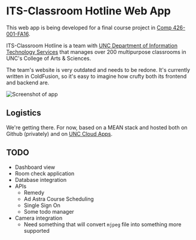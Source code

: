# ITS-Classroom Hotline Web App

This web app is being developed for a final course project in [Comp 426-001-FA16](https://piazza.com/unc/fall2016/comp426/home).

ITS-Classroom Hotline is a team with [UNC Department of Information Technology Services](https://its.unc.edu/) that manages over 200 multipurpose classrooms in UNC's College of Arts & Sciences.

The team's website is very outdated and needs to be redone. It's currently written in ColdFusion, so it's easy to imagine how crufty both its frontend and backend are.

![Screenshot of app](screenshot.png)

## Logistics

We're getting there. For now, based on a MEAN stack and hosted both on Github (privately) and on [UNC Cloud Apps](http://cloudapps.unc.edu).

## TODO

- Dashboard view
- Room check application
- Database integration
- APIs
	- Remedy
	- Ad Astra Course Scheduling
	- Single Sign On
	- Some todo manager
- Camera integration
	- Need something that will convert `mjpeg` file into something more supported
